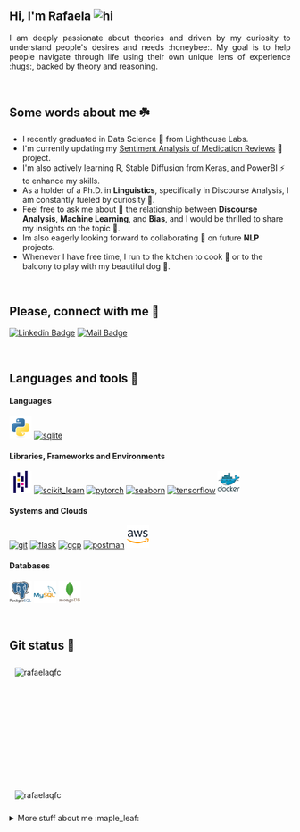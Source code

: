 
<br>

## Hi, I'm Rafaela <img src="https://user-images.githubusercontent.com/1303154/88677602-1635ba80-d120-11ea-84d8-d263ba5fc3c0.gif" width="28px" height="28px" alt="hi">

<p h4 align="justify"> I am deeply passionate about theories and driven by my curiosity to understand people's desires and needs :honeybee:. My goal is to help people navigate through life using their own unique lens of experience :hugs:, backed by theory and reasoning. </h4> </p>

<br>

## Some words about me :shamrock:

- I recently graduated in Data Science :disguised_face: from Lighthouse Labs.
- I'm currently updating my [Sentiment Analysis of Medication Reviews](https://github.com/rafaelaqfc/Sentiment-Analysis-of-Medication-Reviews-Project.git) :telescope: project.
- I'm also actively learning R, Stable Diffusion from Keras, and PowerBI ⚡ to enhance my skills. 
- As a holder of a Ph.D. in **Linguistics**, specifically in Discourse Analysis, I am constantly fueled by curiosity :speak_no_evil:. 
- Feel free to ask me about :speech_balloon: the relationship between **Discourse Analysis**, **Machine Learning**, and **Bias**, and I would be thrilled to share my insights on the topic :thinking:. 
- Im also eagerly looking forward to collaborating :dancers: on future **NLP** projects.
- Whenever I have free time, I run to the kitchen to cook :stuffed_flatbread: or to the balcony to play with my beautiful dog :dog:.

<br>

## Please, connect with me :mushroom:

 [![Linkedin Badge](https://img.shields.io/badge/-Rafaela-0e76a8?style=flat&labelColor=0e76a8&logo=linkedin&logoColor=white)](https://www.linkedin.com/in/rafaelaqfcordeiro/)
 [![Mail Badge](https://img.shields.io/badge/-rqfcordeiro-c0392b?style=flat&labelColor=c0392b&logo=gmail&logoColor=white)](mailto:rqfcordeiro@gmail.com)
 
<br>

## Languages and tools :toolbox:

#### Languages
<a href="https://www.python.org" target="_blank" rel="noreferrer"> <img src="https://raw.githubusercontent.com/devicons/devicon/master/icons/python/python-original.svg" alt="python" width="40" height="40"/></a> 
<a href="https://www.sqlite.org/" target="_blank" rel="noreferrer"> <img src="https://www.vectorlogo.zone/logos/sqlite/sqlite-icon.svg" alt="sqlite" width="40" height="40"/></a>

#### Libraries, Frameworks and Environments
<a href="https://pandas.pydata.org/" target="_blank" rel="noreferrer"><img src="https://raw.githubusercontent.com/devicons/devicon/2ae2a900d2f041da66e950e4d48052658d850630/icons/pandas/pandas-original.svg" alt="pandas" width="40" height="40"/></a>
<a href="https://scikit-learn.org/" target="_blank" rel="noreferrer"><img src="https://upload.wikimedia.org/wikipedia/commons/0/05/Scikit_learn_logo_small.svg" alt="scikit_learn" width="40" height="40"/></a>
<a href="https://pytorch.org/" target="_blank" rel="noreferrer"> <img src="https://www.vectorlogo.zone/logos/pytorch/pytorch-icon.svg" alt="pytorch" width="40" height="40"/></a>
<a href="https://seaborn.pydata.org/" target="_blank" rel="noreferrer"> <img src="https://seaborn.pydata.org/_images/logo-mark-lightbg.svg" alt="seaborn" width="40" height="40"/></a> 
<a href="https://www.tensorflow.org" target="_blank" rel="noreferrer"><img src="https://www.vectorlogo.zone/logos/tensorflow/tensorflow-icon.svg" alt="tensorflow" width="40" height="40"/></a>
<a href="https://www.docker.com/" target="_blank" rel="noreferrer"><img src="https://raw.githubusercontent.com/devicons/devicon/master/icons/docker/docker-original-wordmark.svg" alt="docker" width="40" height="40"/></a>

#### Systems and Clouds
<a href="https://git-scm.com/" target="_blank" rel="noreferrer"> <img src="https://www.vectorlogo.zone/logos/git-scm/git-scm-icon.svg" alt="git" width="40" height="40"/></a>
<a href="https://flask.palletsprojects.com/" target="_blank" rel="noreferrer"> <img src="https://www.vectorlogo.zone/logos/pocoo_flask/pocoo_flask-icon.svg" alt="flask" width="40" height="40"/></a>
<a href="https://cloud.google.com" target="_blank" rel="noreferrer"> <img src="https://www.vectorlogo.zone/logos/google_cloud/google_cloud-icon.svg" alt="gcp" width="40" height="40"/></a>
<a href="https://postman.com" target="_blank" rel="noreferrer"> <img src="https://www.vectorlogo.zone/logos/getpostman/getpostman-icon.svg" alt="postman" width="40" height="40"/></a>
<a href="https://aws.amazon.com" target="_blank" rel="noreferrer"> <img src="https://raw.githubusercontent.com/devicons/devicon/master/icons/amazonwebservices/amazonwebservices-original-wordmark.svg" alt="aws" width="40" height="40"/></a>

#### Databases
<a href="https://www.postgresql.org" target="_blank" rel="noreferrer"> <img src="https://raw.githubusercontent.com/devicons/devicon/master/icons/postgresql/postgresql-original-wordmark.svg" alt="postgresql" width="40" height="40"/></a>
<img src="https://raw.githubusercontent.com/devicons/devicon/master/icons/mysql/mysql-original-wordmark.svg" alt="mysql" width="40" height="40"/></a>
<a href="https://www.mongodb.com/" target="_blank" rel="noreferrer"> <img src="https://raw.githubusercontent.com/devicons/devicon/master/icons/mongodb/mongodb-original-wordmark.svg" alt="mongodb" width="40" height="40"/></a> 
<a href="https://www.mysql.com/" target="_blank" rel="noreferrer"></a>

<br>

## Git status :rainbow:
<p align="left">
  <img align="left" src="https://github-readme-stats.vercel.app/api/top-langs?username=rafaelaqfc&show_icons=true&locale=en&theme=tokyonight" alt="rafaelaqfc" style="border:none; padding: 10px; width: 400px; height: 200px;"/>
  <!--- <img align="left" src="https://github-readme-stats.vercel.app/api?username=rafaelaqfc&show_icons=true&locale=en&theme=tokyonight&hide=issues" alt="rafaelaqfc" style="border:none; padding: 10px; width: 400px; height: 200px;"/> -->
<p align="left">
  <img src="https://github-readme-streak-stats.herokuapp.com/?user=rafaelaqfc&theme=tokyonight&hide=contribs,prs" alt="rafaelaqfc" style="border:none; padding: 10px; width: 400px; height: 200px;" />
</p>

<details>
<summary> 
  More stuff about me :maple_leaf: 
</summary>
<br>

### Coding stats :custard:
<!--START_SECTION:waka-->

```txt
From: 13 April 2023 - To: 02 January 2025

Total Time: 235 hrs 20 mins

Python           208 hrs 48 mins >>>>>>>>>>>>>>>>>>>>>>---   88.72 %
Markdown         9 hrs 40 mins   >------------------------   04.11 %
Other            5 hrs 42 mins   >------------------------   02.42 %
TOML             2 hrs 44 mins   -------------------------   01.16 %
Bash             2 hrs 9 mins    -------------------------   00.92 %
YAML             2 hrs 8 mins    -------------------------   00.91 %
Text             1 hr 12 mins    -------------------------   00.52 %
JSON             40 mins         -------------------------   00.29 %
XML              30 mins         -------------------------   00.22 %
CSV              28 mins         -------------------------   00.20 %
```

<!--END_SECTION:waka-->

<br>

### Favourite quotes :star:

"[...] Yet many people only notice the solid world they have been conditioned to think of as more real...while all about them diamond glaciers creak and star-volcanoes thunder. 

But what about ideas? Why do some people have better ideas than others?

Ideas grow like flowers here. Some are common ideas, found everywhere... but if you want the rarer ideas, the more exotic blossoms, you have to travel further. Artists, scientists, philosophers... they're the pioneers of these territories.

But you're saying anybody could explore this place if they wanted to?

Yes, that's why Promethea's enemies find her so threatening. It's what she represents." (by Alan Moore in *Promethea* (v. 5))

<br> :fire:

"Un hombre del pueblo de Neguá, en la costa de Colombia, pudo subir al alto cielo.

A la vuelta, contó. Dijo que había contemplado, desde allá arriba, la vida humana. Y dijo que somos un mar de fueguitos.

-El mundo es eso – reveló -. Un montón de gente, un mar de fueguitos.

Cada persona brilla con luz propia entre todas las demás. No hay dos fuegos iguales. Hay fuegos grandes y fuegos chicos y fuegos de todos los colores. Hay gente de fuego sereno, que ni se entera del viento, y gente de fuego loco, que llena el aire de chispas. Algunos fuegos, fuegos bobos, no alumbran ni queman; pero otros arden la vida con tantas ganas que no se puede mirarlos sin parpadear, y quien se acerca, se enciende." (by Eduardo Galeano in *El mundo*, published in *El libro de los abrazos*)

<br> :racehorse:

"[...] Tentando pôr em frases a minha mais oculta e sutil sensação – e desobedecendo à minha necessidade exigente de veracidade – eu diria: se pudesse ter escolhido queria ter nascido cavalo. Mas – quem sabe – talvez o cavalo ele-mesmo não sinta o grande símbolo da vida livre que nós sentimos nele. Devo então concluir que o cavalo seria sobretudo para ser sentido por mim? O cavalo representa a animalidade bela e solta do ser humano? O melhor do cavalo o ente humano já tem? Então abdico de ser um cavalo e com glória passo para a minha humanidade. O cavalo me indica o que sou." (by Clarice Lispector in *Seco estudo de cavalos*, published in *Onde estivestes de noite*)

</br>

### If you are interested :lotus_position:

- [Resume](https://resume.creddle.io/resume/3uqfavqif9y) :clipboard:
- [Journal](https://www.visualcv.com/pdfs/2977209) :newspaper_roll: 

</details>